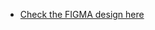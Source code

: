 - [Check the FIGMA design here](https://www.figma.com/proto/t806FyuWFnJKOB3joHsUy3/telehack?type=design&node-id=24-235&t=5qijP6Kam6ajlaes-0&scaling=scale-down&page-id=0%3A1&starting-point-node-id=2%3A6)

